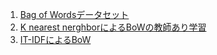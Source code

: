 1. [Bag of Wordsデータセット](bow_dataset.md)  
2. [K nearest nerghborによるBoWの教師あり学習](knn_bow.md)  
3. [IT-IDFによるBoW](tf_idf.md)